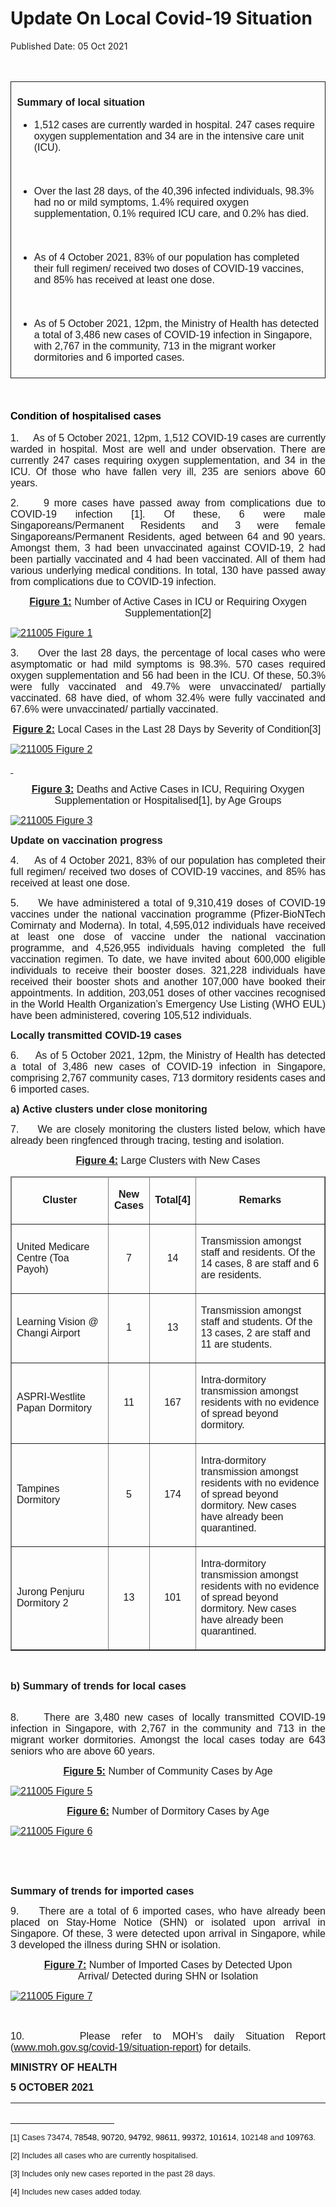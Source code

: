 <html>
    <meta http-equiv="Content-Type" content="text/html; charset=utf-8"/>
    <meta charset="utf-8"/>
    <title>Update On Local Covid-19 Situation</title>
    <body><h1>Update On Local Covid-19 Situation</h1>
    <p>Published Date: 05 Oct 2021</p> <p align="center" style="margin-left: 0in; text-align: center;"><span style="font-size: 16px; font-family: Arial;"><br></span></p> <table border="1" cellspacing="0" cellpadding="0" style="border: none;"> <tbody><tr> <td width="600" valign="top" style="width: 450.3pt; padding: 5.75pt 0.1in; border-style: solid; border-width: 1pt; text-align: left;"> <p style="text-align: justify;"><span style="font-size: 16px; font-family: Arial;"><strong>Summary of local situation </strong></span></p> <ul style="list-style-type: disc;"><li><span style="font-size: 16px; font-family: Arial;">1,512 cases are currently warded in hospital. 247 cases require oxygen supplementation and 34 are in the intensive care unit (ICU).</span><p><span style="font-size: 16px; font-family: Arial;">&nbsp;</span></p></li><li><span style="font-size: 16px; font-family: Arial;">Over the last 28 days, of the 40,396 infected individuals, 98.3% had no or mild symptoms, 1.4% required oxygen supplementation, 0.1% required ICU care, and 0.2% has died. </span><p><span style="font-size: 16px; font-family: Arial;">&nbsp;</span></p></li><li><span style="font-size: 16px; font-family: Arial;"><span style="font-size: 16px;">As of 4 October</span> 2021, 83% of our population has completed their full regimen/ received two doses of COVID-19 vaccines, and 85% has received at least one dose. </span><p><span style="font-size: 16px; font-family: Arial;">&nbsp;</span></p></li><li><span style="font-size: 16px; font-family: Arial;">As of 5 October 2021, 12pm, </span><span style="font-size: 16px; font-family: Arial;">the Ministry of Health has detected a total of 3,486 new cases of COVID-19 infection in Singapore, with 2,767 in the community, 713 in the migrant worker dormitories and 6 imported cases</span><span style="font-size: 16px; font-family: Arial;">. </span></li></ul> </td> </tr> </tbody></table> <h2 style="margin-top: 0in; text-align: justify;"><span style="font-size: 16px; font-family: Arial;"><strong><span style="color: windowtext;">&nbsp;</span></strong></span></h2> <h2 style="margin-top: 6pt; text-align: justify;"><span style="font-size: 16px; font-family: Arial;"><span><strong><span style="color: windowtext;">Condition of hospitalised cases</span></strong></span></span></h2> <p style="text-align: justify;"><span style="font-size: 16px; font-family: Arial;"><span><span>1.&nbsp; &nbsp; &nbsp;</span></span></span><span style="text-align: justify; font-size: 16px; font-family: Arial;">As of 5 October 2021, 12pm, 1,512 COVID-19 cases are currently warded in hospital. Most are well and under observation.</span><span style="text-align: justify; font-size: 16px; font-family: Arial;"> </span><span style="text-align: justify; font-size: 16px; font-family: Arial;">There are currently 247 cases requiring oxygen supplementation, and 34 in the ICU. Of those who have fallen very ill, 235 are seniors above 60 years.&nbsp;&nbsp;</span></p> <p style="text-align: justify;"><span style="font-size: 16px; font-family: Arial;"><span>2.&nbsp; &nbsp; &nbsp;</span></span><span style="font-family: Arial; font-size: 16px; text-align: left;">9 more cases have passed away from complications due to COVID-19 infection [1].</span><span style="font-family: Arial; font-size: 16px; text-align: left;">&nbsp;Of these, 6 were male Singaporeans/Permanent Residents and 3 were female Singaporeans/Permanent Residents, aged between 64 and 90 years. Amongst them, 3 had been unvaccinated against COVID-19, 2 had been partially vaccinated and 4 had been vaccinated. All of them had various underlying medical conditions. In total, 130 have passed away from complications due to COVID-19 infection.</span></p><p style="text-align: center;"><span style="font-family: Arial; font-size: 16px; text-align: left;"><strong><u>Figure 1:</u></strong></span><span style="font-family: Arial; font-size: 16px; text-align: left;"> </span><span style="font-family: Arial; font-size: 16px; text-align: left;">Number of Active Cases in ICU or Requiring Oxygen Supplementation[2]</span><br></p><p><p><span style="font-size: 16px; font-family: Arial;"><a href="/images/librariesprovider5/covid-19-chart-(pr)/211005-figure-1.png?sfvrsn=ebad2a2e_0"><img src="/images/librariesprovider5/covid-19-chart-(pr)/211005-figure-1.png?sfvrsn=ebad2a2e_0" data-displaymode="Original" alt="211005 Figure 1" title="211005 Figure 1" data-openoriginalimageonclick="true"></a></span></p><p style="text-align: justify;"><span style="font-size: 16px; font-family: Arial;"><span>3.&nbsp; &nbsp; &nbsp;</span></span><span style="font-family: Arial; font-size: 16px;">Over the last 28 days, the percentage of local cases who were asymptomatic or had mild symptoms is 98.3%. 570 cases required oxygen supplementation and 56 had been in the ICU. Of these, 50.3% were fully vaccinated and 49.7% were unvaccinated/ partially vaccinated. 68 have died, of whom 32.4% were fully vaccinated and 67.6% were unvaccinated/ partially vaccinated.</span></p><p style="text-align: center;"><span style="font-family: Arial; font-size: 16px; text-align: left;"><strong><u>Figure 2:</u></strong></span><span style="font-family: Arial; font-size: 16px; text-align: left;"> Local Cases in the Last 28 Days by Severity of Condition[3]</span><span style="font-family: Arial; font-size: 16px; text-align: left;">&nbsp;</span><br></p></p><p><p><span style="font-size: 16px; font-family: Arial;"><a href="/images/librariesprovider5/covid-19-chart-(pr)/211005-figure-2.png?sfvrsn=5f123e09_0"><img src="/images/librariesprovider5/covid-19-chart-(pr)/211005-figure-2.png?sfvrsn=5f123e09_0" data-displaymode="Original" alt="211005 Figure 2" title="211005 Figure 2" data-openoriginalimageonclick="true"></a></span></p><p><span style="font-size: 16px; font-family: Arial;"><span><strong><u><span style="text-decoration: none;">&nbsp;</span></u></strong></span></span></p><p style="text-align: center;"><span style="font-size: 16px; font-family: Arial;"><strong><u>Figure 3:</u></strong></span><span style="font-size: 16px; font-family: Arial;"> Deaths and Active Cases in ICU, Requiring Oxygen Supplementation or Hospitalised[1]</span><span style="font-size: 16px; font-family: Arial;">, by Age Groups</span><br></p><p><span style="font-size: 16px; font-family: Arial;"><a href="/images/librariesprovider5/covid-19-chart-(pr)/211005-figure-3.png?sfvrsn=cabbb826_0"><img src="/images/librariesprovider5/covid-19-chart-(pr)/211005-figure-3.png?sfvrsn=cabbb826_0" data-displaymode="Original" alt="211005 Figure 3" title="211005 Figure 3" data-openoriginalimageonclick="true"></a></span></p><p><span style="font-size: 16px; font-family: Arial;"><span><strong></strong></span></span><strong style="font-family: Arial; font-size: 16px;">Update on vaccination progress</strong></p><p style="text-align: justify;"><span style="font-size: 16px; font-family: Arial;"><span><span>4.&nbsp; &nbsp; &nbsp;</span></span></span><span style="font-family: Arial; font-size: 16px;">As of 4 October 2021, 83% of our population has completed their full regimen/ received two doses of COVID-19 vaccines, and 85% has received at least one dose.</span></p></p><p><p style="text-align: justify;"><span style="font-size: 16px; font-family: Arial;"><span>5.&nbsp; &nbsp; &nbsp;</span></span><span style="font-family: Arial; font-size: 16px;">We have administered a total of 9,310,419 doses of COVID-19 vaccines under the national vaccination programme (Pfizer-BioNTech Comirnaty and Moderna). In total, 4,595,012 individuals have received at least one dose of vaccine under the national vaccination programme, and 4,526,955 individuals having completed the full vaccination regimen. To date, we have invited about 600,000 eligible individuals to receive their booster doses. 321,228 individuals have received their booster shots and another 107,000 have booked their appointments. In addition, 203,051 doses of other vaccines recognised in the World Health Organization’s Emergency Use Listing (WHO EUL) have been administered, covering 105,512 individuals.</span></p></p><p><p><strong style="font-family: Arial; font-size: 16px;">Locally transmitted COVID-19 cases</strong><br></p><p style="text-align: justify;"><span style="font-size: 16px; font-family: Arial;"><span><span class="bumpedfont15">6.&nbsp; &nbsp; &nbsp;</span></span></span><span style="font-size: 16px; font-family: Arial;">As of 5 October 2021, 12pm, the Ministry of Health has detected a total of 3,486 new cases of COVID-19 infection in Singapore, comprising </span><span style="font-size: 16px; font-family: Arial;">2,767 </span><span style="font-size: 16px; font-family: Arial;">community cases, 713 dormitory residents cases and 6 imported cases.</span></p></p><p><p><span style="font-size: 16px; font-family: Arial;"><span><strong>a)</strong>&nbsp;</span></span><strong style="font-family: Arial; font-size: 16px;">Active clusters under close monitoring</strong></p></p><p style="text-align: justify;"><span style="font-size: 16px; font-family: Arial;"><span>7.&nbsp; &nbsp; &nbsp;We are closely monitoring the clusters listed below, which have already been ringfenced through tracing, testing and isolation.</span></span></p><p style="text-align: center;"><span style="text-align: left; font-size: 16px; font-family: Arial;"><strong><u>Figure 4:</u></strong></span><span style="text-align: left; font-size: 16px; font-family: Arial;"> Large Clusters with New Cases</span></p><table border="1" cellspacing="0" cellpadding="0" width="606"> <thead> <tr> <td width="210"> <p align="center"><span style="font-family: Arial; font-size: 16px;"><strong>Cluster</strong></span></p> </td> <td width="52"> <p align="center"><span style="font-family: Arial; font-size: 16px;"><strong>New Cases</strong></span></p> </td> <td width="55"> <p align="center"><span style="font-family: Arial; font-size: 16px;"><strong>Total[4]</strong></span></p> </td> <td width="289"> <p align="center"><span style="font-family: Arial; font-size: 16px;"><strong>Remarks</strong></span></p> </td> </tr> </thead> <tbody><tr> <td width="210"> <p><span style="font-family: Arial; font-size: 16px;">United Medicare Centre (Toa Payoh)</span></p> </td> <td width="52"> <p align="center"><span style="font-family: Arial; font-size: 16px;">7</span></p> </td> <td width="55"> <p align="center"><span style="font-family: Arial; font-size: 16px;">14</span></p> </td> <td width="289" valign="top"> <p><span style="font-family: Arial; font-size: 16px;">Transmission amongst staff and residents. Of the 14 cases, 8 are staff and 6 are residents.</span></p> </td> </tr> <tr> <td width="210"> <p><span style="font-family: Arial; font-size: 16px;">Learning Vision @ Changi Airport</span></p> </td> <td width="52"> <p align="center"><span style="font-family: Arial; font-size: 16px;">1</span></p> </td> <td width="55"> <p align="center"><span style="font-family: Arial; font-size: 16px;">13</span></p> </td> <td width="289"> <p><span style="font-family: Arial; font-size: 16px;">Transmission amongst staff and students. Of the 13 cases, 2 are staff and 11 are students.</span></p> </td> </tr> <tr> <td width="210"> <p><span style="font-family: Arial; font-size: 16px;">ASPRI-Westlite Papan Dormitory </span></p> </td> <td width="52"> <p align="center"><span style="font-family: Arial; font-size: 16px;">11</span></p> </td> <td width="55"> <p align="center"><span style="font-family: Arial; font-size: 16px;">167 </span></p> </td> <td width="289"> <p><span style="font-family: Arial; font-size: 16px;">Intra-dormitory transmission amongst residents with no evidence of spread beyond dormitory.</span></p> </td> </tr> <tr> <td width="210"> <p><span style="font-family: Arial; font-size: 16px;">Tampines Dormitory</span></p> </td> <td width="52"> <p align="center"><span style="font-family: Arial; font-size: 16px;">5</span></p> </td> <td width="55"> <p align="center"><span style="font-family: Arial; font-size: 16px;">174</span></p> </td> <td width="289" valign="top"> <p><span style="font-family: Arial; font-size: 16px;">Intra-dormitory transmission amongst residents with no evidence of spread beyond dormitory. New cases have already been quarantined.</span></p> </td> </tr> <tr> <td width="210"> <p><span style="font-family: Arial; font-size: 16px;">Jurong Penjuru Dormitory 2 </span></p> </td> <td width="52"> <p align="center"><span style="font-family: Arial; font-size: 16px;">13</span></p> </td> <td width="55"> <p align="center"><span style="font-family: Arial; font-size: 16px;">101</span></p> </td> <td width="289" valign="top"> <p><span style="font-family: Arial; font-size: 16px;">Intra-dormitory transmission amongst residents with no evidence of spread beyond dormitory. New cases have already been quarantined.</span></p> </td> </tr> </tbody></table><p><span style="font-family: Arial; font-size: 16px;"><strong>&nbsp;</strong></span></p><p><strong style="font-family: Arial; font-size: 16px;">b) Summary of trends for local cases</strong><br></p><p><p style="text-align: justify;"><span style="font-size: 16px; font-family: Arial;"><span><strong><br></strong>8.&nbsp; &nbsp; &nbsp;</span></span><span style="font-size: 16px; font-family: Arial;">There are 3,480 </span><span style="font-size: 16px; font-family: Arial;">new cases of locally transmitted COVID-19 infection in Singapore, with 2,767 in the community and 713 in the migrant worker dormitories</span><span style="font-size: 16px; font-family: Arial;">. Amongst the local cases today are 643 seniors who are above 60 years.</span></p><p style="text-align: center;"><span style="text-align: left; font-size: 16px; font-family: Arial;"><strong><u>Figure 5:</u></strong></span><span style="text-align: left; font-size: 16px; font-family: Arial;"> Number of Community Cases by Age</span><br></p></p><p><p><span style="font-size: 16px; font-family: Arial;"><a href="/images/librariesprovider5/covid-19-chart-(pr)/211005-figure-5.png?sfvrsn=84f9e0a2_0"><img src="/images/librariesprovider5/covid-19-chart-(pr)/211005-figure-5.png?sfvrsn=84f9e0a2_0" data-displaymode="Original" alt="211005 Figure 5" title="211005 Figure 5" data-openoriginalimageonclick="true"></a></span></p><p style="text-align: center;"><span style="font-size: 16px; font-family: Arial;"><strong><u>Figure 6:</u></strong></span><span style="font-size: 16px; font-family: Arial;"> Number of Dormitory Cases by Age</span><br></p><p><span style="font-size: 16px; font-family: Arial;"><a href="/images/librariesprovider5/covid-19-chart-(pr)/211005-figure-6.png?sfvrsn=ba57c72a_0"><img src="/images/librariesprovider5/covid-19-chart-(pr)/211005-figure-6.png?sfvrsn=ba57c72a_0" data-displaymode="Original" alt="211005 Figure 6" title="211005 Figure 6" data-openoriginalimageonclick="true"></a></span></p><p><span style="font-size: 16px; font-family: Arial;">&nbsp;</span></p><p><span style="font-size: 16px; font-family: Arial;">&nbsp;</span></p><p><span style="font-size: 16px; font-family: Arial;"><strong></strong></span><strong style="font-family: Arial; font-size: 16px;">Summary of trends for imported cases</strong></p><p style="text-align: justify;"><span style="font-size: 16px; font-family: Arial;">9.&nbsp; &nbsp; &nbsp;</span><span style="font-size: 16px; font-family: Arial;">There are </span><span style="font-size: 16px; font-family: Arial;">a total of 6 imported cases, who have already been placed on Stay-Home Notice (SHN) or isolated </span><span style="font-size: 16px; font-family: Arial;">upon arrival in Singapore</span><span style="font-size: 16px; font-family: Arial;">. Of these, 3 were</span><span style="font-size: 16px; font-family: Arial;"> detected upon arrival in Singapore, while 3 developed the illness during SHN or isolation</span><span style="font-size: 16px; font-family: Arial;">.</span></p><p style="text-align: center;"><strong style="font-family: Arial; font-size: 16px; text-align: left;"><u>Figure 7:</u></strong><span style="font-family: Arial; font-size: 16px; text-align: left;"> Number of Imported Cases by Detected Upon Arrival/&nbsp;</span><span style="font-family: Arial; font-size: 16px; text-align: left;">Detected during SHN or Isolation</span></p></p><p><p><span style="font-size: 16px; font-family: Arial;"><a href="/images/librariesprovider5/covid-19-chart-(pr)/211005-figure-7.png?sfvrsn=49456982_0"><img src="/images/librariesprovider5/covid-19-chart-(pr)/211005-figure-7.png?sfvrsn=49456982_0" data-displaymode="Original" alt="211005 Figure 7" title="211005 Figure 7" data-openoriginalimageonclick="true"></a></span></p><p><span style="font-size: 16px; font-family: Arial;"><span><strong>&nbsp;</strong></span></span></p><p style="text-align: justify;"><span style="font-size: 16px; font-family: Arial;"><span><span>10.&nbsp; &nbsp; &nbsp;</span></span></span><span style="font-family: Arial; font-size: 16px;">Please refer to </span><span style="font-family: Arial; font-size: 16px;">MOH’s daily Situation Report</span><span style="font-family: Arial; font-size: 16px;"> </span><span style="font-family: Arial; font-size: 16px;">(</span><a href="http://www.moh.gov.sg/covid-19/situation-report" style="font-family: Arial; font-size: 16px;">www.moh.gov.sg/covid-19/situation-report</a><span style="font-family: Arial; font-size: 16px;">) for details.</span></p></p> <p style="margin-left: 0in; text-align: justify;"><strong style="font-family: Arial; font-size: 16px; text-align: left;">MINISTRY OF HEALTH</strong><br></p><div style="padding: 0in 0in 1pt; border-top: none; border-right: none; border-bottom-width: 1pt; border-bottom-style: solid; border-left: none;"> <p style="padding: 0in; border: none;"><span style="font-size: 16px; font-family: Arial;"><strong>5 OCTOBER 2021</strong></span><strong style="font-family: Arial; font-size: 16px;"></strong></p> </div> <div><span style="font-size: 16px; font-family: Arial;"><br clear="all"> </span><hr align="left" size="1" width="33%"> <div id="ftn1"> <p><span style="font-size: 13px; font-family: Arial;">[1] Cases 73474<span style="color: black;">, </span><span style="color: black;">78548, 90720, 94792</span>, <span style="color: black;">98611, 99372, 101614</span>, 102148<span style="color: black;"> </span>and<span style="color: black;"> 109763</span><span style="color: rgb(33, 33, 33);">.</span></span></p> </div> <div id="ftn2"> <p><span style="font-family: Arial; font-size: 13px;">[2]&nbsp;Includes all cases who are currently hospitalised. </span></p> </div> <div id="ftn3"> <p><span style="font-family: Arial; font-size: 13px;">[3]&nbsp;Includes only new cases reported in the past 28 days.</span></p> </div> <div id="ftn4"> <p><span style="font-size: 13px; font-family: Arial;">[4]&nbsp;Includes new cases added today.</span></p> </div> </div></body>
</html>